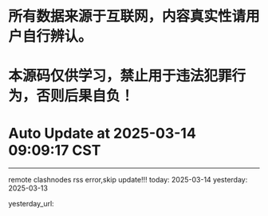 # 所有数据来源于互联网，内容真实性请用户自行辨认。

# 本源码仅供学习，禁止用于违法犯罪行为，否则后果自负！

# Auto Update  at 2025-03-14 09:09:17 CST
------------------------------------------------
remote clashnodes rss error,skip update!!!
today: 2025-03-14
yesterday: 2025-03-13


yesterday_url:
